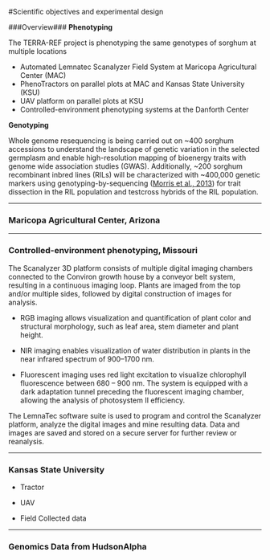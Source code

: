  #Scientific objectives and experimental design

###Overview###
**Phenotyping**

The TERRA-REF project is phenotyping the same genotypes of sorghum at multiple locations
 - Automated Lemnatec Scanalyzer Field System at Maricopa Agricultural Center (MAC)
 - PhenoTractors on parallel plots at MAC and Kansas State University (KSU)
 - UAV platform on parallel plots at KSU
 - Controlled-environment phenotyping systems at the Danforth Center

**Genotyping**

Whole genome resequencing is being carried out on ~400 sorghum accessions to understand the landscape of genetic variation in the selected germplasm and enable high-resolution mapping of bioenergy traits with genome wide association studies (GWAS). Additionally, ~200 sorghum recombinant inbred lines (RILs) will be characterized with ~400,000 genetic markers using genotyping-by-sequencing ([Morris et al., 2013](http://www.g3journal.org/content/early/2013/09/13/g3.113.008417)) for trait dissection in the RIL population and testcross hybrids of the RIL population.
 
 -----------------------------------------------
 ### Maricopa Agricultural Center, Arizona



-------------------
### Controlled-environment phenotyping, Missouri

The Scanalyzer 3D platform consists of multiple digital imaging chambers connected to the Conviron growth house by a conveyor belt system, resulting in a continuous imaging loop. Plants are imaged from the top and/or multiple sides, followed by digital construction of images for analysis.

- RGB imaging allows visualization and quantification of plant color and structural morphology, such as leaf area, stem diameter and plant height.

- NIR imaging enables visualization of water distribution in plants in the near infrared spectrum of 900–1700 nm.

- Fluorescent imaging uses red light excitation to visualize chlorophyll fluorescence between 680 – 900 nm. The system is equipped with a dark adaptation tunnel preceding the fluorescent imaging chamber, allowing the analysis of photosystem II efficiency.

The LemnaTec software suite is used to program and control the Scanalyzer platform, analyze the digital images and mine resulting data. Data and images are saved and stored on a secure server for further review or reanalysis.


-------------------

### Kansas State University

- Tractor

- UAV

- Field Collected data

-------------------
### Genomics Data from HudsonAlpha
